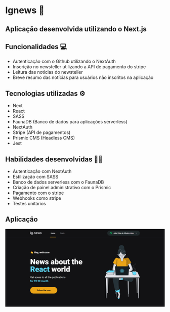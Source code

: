 # Ignews 🚀

## Aplicação desenvolvida utilizando o Next.js

## Funcionalidades 💻
- Autenticação com o Github utilizando o NextAuth
- Inscrição no newsteller utilizando a API de pagamento do stripe
- Leitura das notícias do newsteller
- Breve resumo das notícias para usuários não inscritos na aplicação

## Tecnologias utilizadas ⚙️
- Next
- React
- SASS
- FaunaDB (Banco de dados para aplicações serverless)
- NextAuth
- Stripe (API de pagamentos)
- Prismic CMS (Headless CMS)
- Jest 

## Habilidades desenvolvidas 👨‍💻
- Autenticação com NextAuth 
- Estilização com SASS
- Banco de dados serverless com o FaunaDB
- Criação de painel administrativo com o Prismic
- Pagamento com o stripe
- Webhooks como stripe
- Testes unitários

## Aplicação
![Foto da aplicação](./ignews.png)
